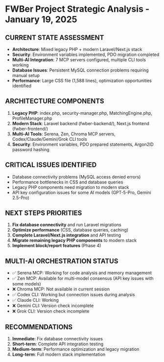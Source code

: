 # FWBer Project Strategic Analysis - January 19, 2025

## CURRENT STATE ASSESSMENT
- **Architecture**: Mixed legacy PHP + modern Laravel/Next.js stack
- **Security**: Environment variables implemented, PDO migration completed
- **Multi-AI Integration**: 7 MCP servers configured, multiple CLI tools working
- **Database Issues**: Persistent MySQL connection problems requiring manual setup
- **Performance**: Large CSS file (1,588 lines), optimization opportunities identified

## ARCHITECTURE COMPONENTS
1. **Legacy PHP**: index.php, security-manager.php, MatchingEngine.php, ProfileManager.php
2. **Modern Stack**: Laravel backend (fwber-backend/), Next.js frontend (fwber-frontend/)
3. **Multi-AI Tools**: Serena, Zen, Chroma MCP servers, Codex/Claude/Gemini/Grok CLI tools
4. **Security**: Environment variables, PDO prepared statements, Argon2ID password hashing

## CRITICAL ISSUES IDENTIFIED
- Database connectivity problems (MySQL access denied errors)
- Performance bottlenecks in CSS and database queries
- Legacy PHP components need migration to modern stack
- API key configuration issues for some AI models (GPT-5-Pro, Gemini 2.5-Pro)

## NEXT STEPS PRIORITIES
1. **Fix database connectivity** and run Laravel migrations
2. **Optimize performance** (CSS, database queries, caching)
3. **Complete Laravel/Next.js integration** and API testing
4. **Migrate remaining legacy PHP components** to modern stack
5. **Implement block/report features** (Phase 4)

## MULTI-AI ORCHESTRATION STATUS
- ✅ Serena MCP: Working for code analysis and memory management
- ✅ Zen MCP: Available for multi-model consensus (API key issues with some models)
- ❌ Chroma MCP: Not available in current session
- ✅ Codex CLI: Working but connection issues during analysis
- ✅ Claude CLI: Working
- ❌ Gemini CLI: Version check incomplete
- ❌ Grok CLI: Version check incomplete

## RECOMMENDATIONS
1. **Immediate**: Fix database connectivity issues
2. **Short-term**: Complete API integration testing
3. **Medium-term**: Performance optimization and legacy migration
4. **Long-term**: Full modern stack implementation